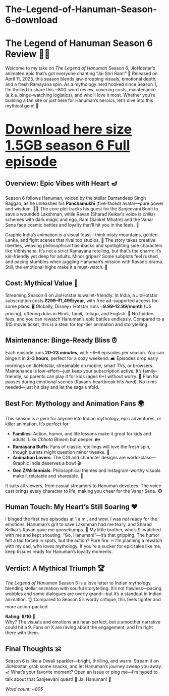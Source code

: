# The-Legend-of-Hanuman-Season-6-download
# The Legend of Hanuman Season 6 Review 🐒✨

Welcome to my take on *The Legend of Hanuman* Season 6, JioHotstar’s animated epic that’s got everyone chanting “Jai Shri Ram!” 🚀 Released on April 11, 2025, this season blends jaw-dropping visuals, emotional depth, and a fresh Ramayana spin. As a mythology nerd hooked since Season 1, I’m thrilled to share this ~800-word review, covering costs, maintenance (a.k.a. binge-watching logistics), and who’ll love it most. Whether you’re building a fan site or just here for Hanuman’s heroics, let’s dive into this mythical gem! 🌟
# <span style="font-size: 1.5em;">[Download here size 1.5GB season 6 Full episode](https://marriedtonow.blogspot.com/2025/04/star-wars-andor-review-season-2.html)</span>

## Overview: Epic Vibes with Heart 🪔

Season 6 follows Hanuman, voiced by the stellar Damandeep Singh Baggan, as he unleashes his **Panchamukhi** (five-faced) avatar—pure power and wisdom. 🦁🐍 The core plot tracks his quest for the Sanjeevani Booti to save a wounded Lakshman, while Ravan (Sharad Kelkar’s voice is *chills*) schemes with dark magic and ego. Ram (Sanket Mhatre) and the Vanar Sena face cosmic battles and loyalty that’ll hit you in the feels. 🥹

Graphic India’s animation is a visual feast—think misty mountains, golden Lanka, and fight scenes that rival top studios. 🎨 The story takes creative liberties, weaving philosophical flashbacks and spotlighting side characters like Vibhishana. It’s not a strict Ramayana retelling, but that’s the charm: it’s kid-friendly yet deep for adults. Minor gripes? Some subplots feel rushed, and pacing stumbles when juggling Hanuman’s mission with Ravan’s drama. Still, the emotional highs make it a must-watch. 🙌

## Cost: Mythical Value 💸

Streaming Season 6 on JioHotstar is wallet-friendly. In India, a JioHotstar subscription costs **₹299–₹1,499/year**, with free ad-supported access for some plans. 🖥️ Globally, Disney+ Hotstar runs ~**$9.99–$12.99/month** (US pricing), offering dubs in Hindi, Tamil, Telugu, and English. 📱 No hidden fees, and you can rewatch Hanuman’s epic battles endlessly. Compared to a $15 movie ticket, this is a steal for top-tier animation and storytelling.

## Maintenance: Binge-Ready Bliss ⏰

Each episode runs **20–23 minutes**, with ~6–8 episodes per season. You can binge it in **2–3 hours**, perfect for a cozy weekend. 🛋️ Episodes drop early mornings on JioHotstar, streamable on mobile, smart TVs, or browsers. Maintenance is low-effort—just keep your subscription active. It’s family-friendly, so parents can play it for kids (ages 6+) without worry. 👶 Plan for pauses during emotional scenes (Ravan’s heartbreak hits *hard*). No trims needed—just hit play and let the saga unfold.

## Best For: Mythology and Animation Fans 🌍

This season is a gem for anyone into Indian mythology, epic adventures, or killer animation. It’s perfect for:

- **Families**: Action, humor, and life lessons make it great for kids and adults. Like *Chhota Bheem* but deeper. 👪
- **Ramayana Buffs**: Fans of classic retellings will love the fresh spin, though purists might question minor tweaks. 📖
- **Animation Lovers**: The CGI and character designs are world-class—Graphic India deserves a bow! 🎬
- **Gen Z/Millennials**: Philosophical themes and Instagram-worthy visuals make it relatable and shareable. 📸

It suits all viewers, from casual streamers to Hanuman devotees. The voice cast brings every character to life, making you cheer for the Vanar Sena. 🐵

## Human Touch: My Heart’s Still Soaring ❤️

I binged the first two episodes at 1 a.m., and wow, I was *not* ready for the emotions. Hanuman’s grit to save Lakshman had me teary, and Sharad Kelkar’s Ravan gave me goosebumps. 🥶 My little brother, who’s 9, watched with me and kept shouting, “Go, Hanuman!”—it’s that gripping. The humor felt a tad forced in spots, but the action? Pure fire. 🔥 I’m planning a rewatch with my dad, who loves mythology. If you’re a sucker for epic tales like me, keep tissues ready for Hanuman’s loyalty moments.

## Verdict: A Mythical Triumph 🏆

*The Legend of Hanuman* Season 6 is a love letter to Indian mythology, blending stellar animation with soulful storytelling. It’s not flawless—pacing wobbles and some dialogues are overly grand—but it’s a standout in Indian animation. 👌 Compared to Season 5’s wordy critique, this feels tighter and more action-packed.

**Rating: 8/10** 🌟  
Why? The visuals and emotions are near-perfect, but a smoother narrative could hit a 9. Fans on X are raving about the engagement, and I’m right there with them.

## Final Thoughts 🕉️

Season 6 is like a Diwali sparkler—bright, thrilling, and warm. Stream it on JioHotstar, grab some snacks, and let Hanuman’s journey sweep you away. 🪔 What’s your favorite moment? Open an issue or ping me—I’m hyped to talk about that Sanjeevani quest! 🙌 Jai Hanuman! 🐒

*Word count: ~805*

